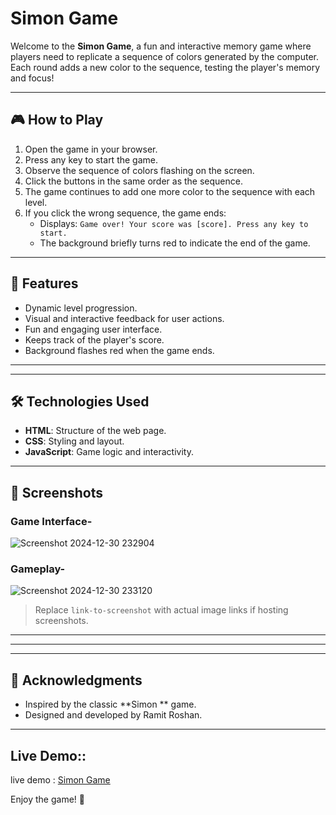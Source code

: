 # Simon Game

Welcome to the **Simon Game**, a fun and interactive memory game where players need to replicate a sequence of colors generated by the computer. Each round adds a new color to the sequence, testing the player's memory and focus!

---

## 🎮 How to Play
1. Open the game in your browser.
2. Press any key to start the game.
3. Observe the sequence of colors flashing on the screen.
4. Click the buttons in the same order as the sequence.
5. The game continues to add one more color to the sequence with each level.
6. If you click the wrong sequence, the game ends:
   - Displays: `Game over! Your score was [score]. Press any key to start.`
   - The background briefly turns red to indicate the end of the game.

---

## 🚀 Features
- Dynamic level progression.
- Visual and interactive feedback for user actions.
- Fun and engaging user interface.
- Keeps track of the player's score.
- Background flashes red when the game ends.

---


---

## 🛠️ Technologies Used
- **HTML**: Structure of the web page.
- **CSS**: Styling and layout.
- **JavaScript**: Game logic and interactivity.

---

## 🎨 Screenshots
### Game Interface-
![Screenshot 2024-12-30 232904](https://github.com/user-attachments/assets/639d51e9-f090-42fe-9ecb-945844f22940)


### Gameplay-
![Screenshot 2024-12-30 233120](https://github.com/user-attachments/assets/11bb4f1d-9c4c-46c9-8be5-6ba8f7840c77)

> Replace `link-to-screenshot` with actual image links if hosting screenshots.

---

 
---

---

## 💌 Acknowledgments
- Inspired by the classic **Simon ** game.
- Designed and developed by Ramit Roshan.

---

## Live Demo::
live demo : [Simon Game](https://candy-crush-game-swart.vercel.app/)

Enjoy the game! 🎉

